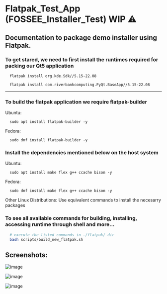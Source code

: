 # Flatpak_Test_App (FOSSEE_Installer_Test) WIP :warning:


## Documentation to package demo installer using Flatpak.

### To get stared, we need to first install the runtimes required for packing our Qt5 application

```
  flatpak install org.kde.Sdk//5.15-22.08

  flatpak install com.riverbankcomputing.PyQt.BaseApp//5.15-22.08
```
---

### To build the flatpak application we require flatpak-builder

Ubuntu:
```
  sudo apt install flatpak-builder -y
```
Fedora:
```
  sudo dnf install flatpak-builder -y
```

### Install the dependencies mentioned below on the host system

Ubuntu:
```
  sudo apt install make flex g++ ccache bison -y
```
Fedora:
```
  sudo dnf install make flex g++ ccache bison -y
```
Other Linux Distributions: Use equivalent commands to install the necesarry packages

### To see all available commands for building, installing, accessing runtime through shell and more...
```bash
  # execute the listed commands in ./flatpak/ dir
  bash scripts/build_new_flatpak.sh
```

## Screenshots:
![image](https://user-images.githubusercontent.com/75079303/236667264-3d77cd7a-9bf0-405b-a0fc-32cde1f2f9be.png)

![image](https://user-images.githubusercontent.com/75079303/236667291-1467a423-d1d1-479d-b2f2-3fd49e195926.png)

![image](https://user-images.githubusercontent.com/75079303/236675064-114cffc4-f05f-4f7d-9e33-252cc7e062ef.png)

